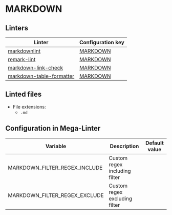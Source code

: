 <!-- markdownlint-disable MD003 MD020 MD033 MD041 -->
<!-- Generated by .automation/build.py, please do not update manually -->
<!-- Instead, update descriptor file at https://github.com/nvuillam/mega-linter/tree/master/megalinter/descriptors/markdown.yml -->
# MARKDOWN

## Linters

| Linter | Configuration key |
| ------ | ----------------- |
| [markdownlint](markdown_markdownlint.md) | [MARKDOWN](markdown_markdownlint.md) |
| [remark-lint](markdown_remark_lint.md) | [MARKDOWN](markdown_remark_lint.md) |
| [markdown-link-check](markdown_markdown_link_check.md) | [MARKDOWN](markdown_markdown_link_check.md) |
| [markdown-table-formatter](markdown_markdown_table_formatter.md) | [MARKDOWN](markdown_markdown_table_formatter.md) |

## Linted files

- File extensions:
  - `.md`

## Configuration in Mega-Linter

| Variable | Description | Default value |
| ----------------- | -------------- | -------------- |
| MARKDOWN_FILTER_REGEX_INCLUDE | Custom regex including filter |  |
| MARKDOWN_FILTER_REGEX_EXCLUDE | Custom regex excluding filter |  |

